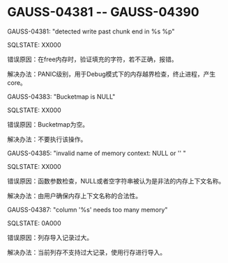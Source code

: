 # GAUSS-04381 -- GAUSS-04390<a name="ZH-CN_TOPIC_0302072875"></a>

GAUSS-04381: "detected write past chunk end in %s %p"

SQLSTATE: XX000

错误原因：在free内存时，验证填充的字符，若不正确，报错。

解决办法：PANIC级别，用于Debug模式下的内存越界检查，终止进程，产生core。

GAUSS-04383: "Bucketmap is NULL"

SQLSTATE: XX000

错误原因：Bucketmap为空。

解决办法：不要执行该操作。

GAUSS-04385: "invalid name of memory context: NULL or '' "

SQLSTATE: XX000

错误原因：函数参数检查，NULL或者空字符串被认为是非法的内存上下文名称。

解决办法：由用户确保内存上下文名称的合法性。

GAUSS-04387: "column '%s' needs too many memory"

SQLSTATE: 0A000

错误原因：列存导入记录过大。

解决办法：当前列存不支持过大记录，使用行存进行导入。

